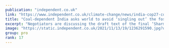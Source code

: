 ```yaml
---
publication: "independent.co.uk"
link: "https://www.independent.co.uk/climate-change/news/india-cop27-coal-draft-deal-b2223915.html"
title: "Coal-dependent India asks world to avoid ‘singling out’ the fossil fuel in Cop27 pact"
excerpt: "Negotiators are discussing the draft text of the final ‘Sharm’ agreement  "
image: "https://static.independent.co.uk/2021/11/13/19/1236291590.jpg?quality=75&width=1200&auto=webp"
group: pro
rank: 17
---
```

